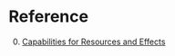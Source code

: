 # Reference

0. [Capabilities for Resources and Effects](https://www.slideshare.net/Odersky/capabilities-for-resources-and-effects-252161040)

